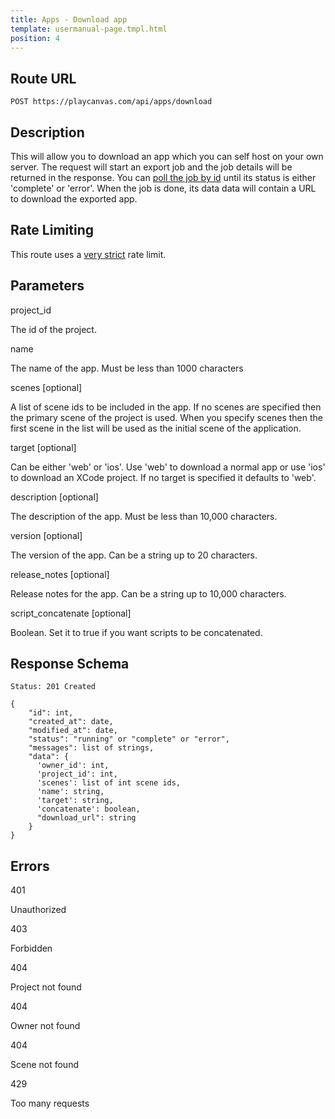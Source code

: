 ```yaml
---
title: Apps - Download app
template: usermanual-page.tmpl.html
position: 4
---
```


## Route URL

```none
POST https://playcanvas.com/api/apps/download
```

## Description

This will allow you to download an app which you can self host on your own server. The request will start an export job and the job details will be returned in the response. You can [poll the job by id][2] until its status is either 'complete' or 'error'. When the job is done, its data data will contain a URL to download the exported app.

## Rate Limiting

This route uses a [very strict][1] rate limit.

## Parameters

<div class="params">
<div class="parameter"><span class="param">project_id</span><p>The id of the project.</p></div>
<div class="parameter"><span class="param">name</span><p>The name of the app. Must be less than 1000 characters</p></div>
<div class="parameter"><span class="param">scenes [optional]</span><p>A list of scene ids to be included in the app. If no scenes are specified then the primary scene of the project is used. When you specify scenes then the first scene in the list will be used as the initial scene of the application.</p></div>
<div class="parameter"><span class="param">target [optional]</span><p>Can be either 'web' or 'ios'. Use 'web' to download a normal app or use 'ios' to download an XCode project. If no target is specified it defaults to 'web'.</p></div>
<div class="parameter"><span class="param">description [optional]</span><p>The description of the app. Must be less than 10,000 characters.</p></div>
<div class="parameter"><span class="param">version [optional]</span><p>The version of the app. Can be a string up to 20 characters.</p></div>
<div class="parameter"><span class="param">release_notes [optional]</span><p>Release notes for the app. Can be a string up to 10,000 characters.</p></div>
<div class="parameter"><span class="param">script_concatenate [optional]</span><p>Boolean. Set it to true if you want scripts to be concatenated.</p></div>
</div>

## Response Schema

```none
Status: 201 Created
```

```none
{
    "id": int,
    "created_at": date,
    "modified_at": date,
    "status": "running" or "complete" or "error",
    "messages": list of strings,
    "data": {
      'owner_id': int,
      'project_id': int,
      'scenes': list of int scene ids,
      'name': string,
      'target': string,
      'concatenate': boolean,
      "download_url": string
    }
}
```

## Errors

<div class="params">
<div class="parameter"><span class="param">401</span><p>Unauthorized</p></div>
<div class="parameter"><span class="param">403</span><p>Forbidden</p></div>
<div class="parameter"><span class="param">404</span><p>Project not found</p></div>
<div class="parameter"><span class="param">404</span><p>Owner not found</p></div>
<div class="parameter"><span class="param">404</span><p>Scene not found</p></div>
<div class="parameter"><span class="param">429</span><p>Too many requests</p></div>
</div>

[1]: /user-manual/api#rate-limiting
[2]: /user-manual/api/get-job
